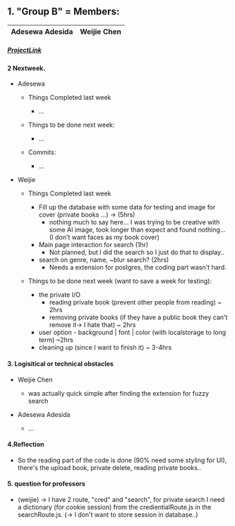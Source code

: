## 1. "Group B" = Members:  
<table>
<thead>
	<tr><th>Adesewa Adesida</th><th>Weijie Chen</th></tr>
</thead>
</table>

##### [ProjectLink](https://github.com/960ptou/CS375-Final-Project)

#### 2 Nextweek.
- Adesewa
  - Things Completed last week
    - ...

  - Things to be done next week:
    - ...

  - Commits:
    - ...

- Weijie
  - Things Completed last week
    - Fill up the database with some data for testing and image for cover (private books ...) -> (5hrs)
      - nothing much to say here... I was trying to be creative with some AI image, took longer than expect and found nothing... (I don't want faces as my book cover)
    - Main page interaction for search (1hr)
      - Not planned, but I did the search so I just do that to display..
    - search on genre, name, ~blur search? (2hrs)
      - Needs a extension for postgres, the coding part wasn't hard.
  
  - Things to be done next week (want to save a week for testing):
    - the private I/O
      - reading private book (prevent other people from reading) ~ 2hrs
      - removing private books (if they have a public book they can't remove it-> I hate that) ~ 2hrs
    - user option - background | font | color (with localstorage to long term) ~2hrs
    - cleaning up (since I want to finish it) ~ 3-4hrs
  

#### 3. Logisitical or technical obstacles
- Weijie Chen
  - was actually quick simple after finding the extension for fuzzy search

- Adesewa Adesida
  - ...


#### 4.Reflection
- So the reading part of the code is done (90% need some styling for UI), there's the upload book, private delete, reading private books.. 


#### 5. question for professors
- (weijie) -> I have 2 route, "cred" and "search", for private search I need a dictionary (for cookie session) from the credientialRoute.js in the searchRoute.js. (-> I don't want to store session in database..)
